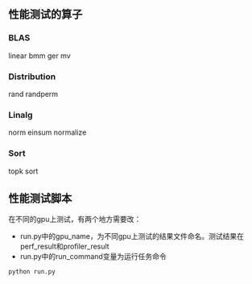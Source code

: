 ## 性能测试的算子
### BLAS
linear  bmm ger mv
### Distribution
rand    randperm
### Linalg
norm    einsum  normalize
### Sort
topk    sort


## 性能测试脚本
在不同的gpu上测试，有两个地方需要改：
- run.py中的gpu_name，为不同gpu上测试的结果文件命名。测试结果在perf_result和profiler_result
- run.py中的run_command变量为运行任务命令
```
python run.py
```
